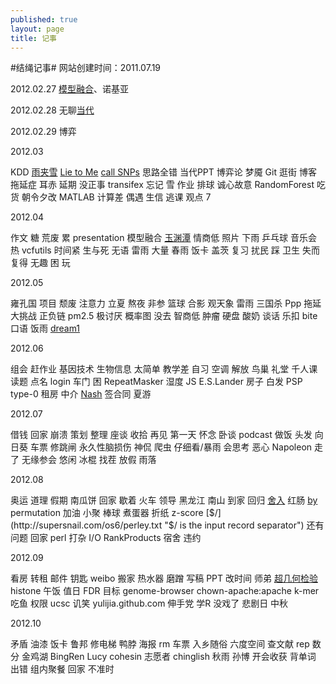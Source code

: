 ```yaml
--- 
published: true
layout: page
title: 记事
---
```

#结绳记事#
网站创建时间：2011.07.19


2012.02.27 [模型融合](http://www.slideshare.net/xlvector/how-to-do-model-ensemble "How to do Model Ensemble")、诺基亚


2012.02.28 无聊[当代](http://www.google.com.hk/search?hl=zh-CN&amp;newwindow=1&amp;safe=strict&amp;client=firefox-a&amp;hs=yV4&amp;rls=org.mozilla%3Azh-CN%3Aunofficial&amp;biw=1680&amp;bih=881&amp;q=%E4%B8%AD%E5%9B%BD%E9%A9%AC%E5%85%8B%E6%80%9D%E4%B8%BB%E4%B9%89%E4%B8%8E%E5%BD%93%E4%BB%A3&amp;oq=%E4%B8%AD%E5%9B%BD%E9%A9%AC%E5%85%8B%E6%80%9D%E4%B8%BB%E4%B9%89%E4%B8%8E%E5%BD%93%E4%BB%A3&amp;aq=f&amp;aqi=&amp;aql=&amp;gs_sm=3&amp;gs_upl=8161l8161l0l8512l1l1l0l0l0l0l65l65l1l1l0&amp;gs_l=serp.3...8161l8161l0l8512l1l1l0l0l0l0l65l65l1l1l0 "中国马克思主义与当代")


2012.02.29 博弈


2012.03


KDD [雨夹雪](http://weather.news.sina.com.cn/news/2012/0302/73005.html "雨夹雪") [Lie to Me](http://en.wikipedia.org/wiki/Lie_to_Me "Lie to Me") [call SNPs](http://ged.msu.edu/angus/tutorials-2011/snp_tutorial.html "Calling SNPs with Samtools") 思路全错 当代PPT 博弈论 梦魇 Git 逛街 博客 拖延症 耳赤 延期 没正事 transifex 忘记 雪 作业 排球 诚心故意 RandomForest 吃货 朝令夕改 MATLAB 计算差 偶遇 生信 逃课 观点 7


2012.04


作文 糖 荒废 累 presentation 模型融合 [玉渊潭](http://yulijia.github.com/cn/%E6%B8%B8%E7%8E%A9%E6%8C%87%E5%8D%97/2012/04/15/Yuyuantan-Park.html "玉渊潭赏花") 情商低 照片 下雨 乒乓球 音乐会 热 vcfutils 时间紧 生与死 无语 雷雨 大量 春雨 饭卡 盖茨 复习 扰民 踩 卫生 失而复得 无趣 困 玩


2012.05


雍孔国 项目 颓废 注意力 立夏 熬夜 非参 篮球 合影 观天象 雷雨 三国杀 Ppp 拖延 大挑战 正负链 pm2.5 极讨厌 概率图 没去 智商低 肿瘤 硬盘 酸奶 谈话 乐扣 bite 口语 饭雨 [dream1](http://www.stanford.edu/group/wonglab/ "Wong Lab")


2012.06


组会 赶作业 基因技术 生物信息 太简单 教学差 自习 空调 解放 鸟巢 礼堂 千人课 读题 点名 login 车门 困 RepeatMasker 湿度 JS E.S.Lander 房子 白发 PSP type-0 租房 中介 [Nash](http://web.math.princeton.edu/jfnj/ "John F. Nash, Jr.") 签合同 夏游


2012.07


借钱 回家 崩溃 策划 整理 座谈 收拾 再见 第一天 怀念 卧谈 podcast 做饭 头发 向日葵 车票 修跳闸 永久性脑损伤 神侃 爬虫 仔细看/暴雨 会思考 恶心 Napoleon 走了 无缘参会 悠闲 冰棍 找茬 放假 雨落


2012.08


奥运 道理 假期 南瓜饼 回家 歇着 火车 领导 黑龙江 南山 到家 回归 [舍入](http://www.diycalculator.com/sp-round.shtml "舍入方法") 红肠 [by](https://nsaunders.wordpress.com/2010/08/20/a-brief-introduction-to-apply-in-r/ "A brief introduction to “apply” in R") permutation 加油 小聚 棒球 煮蛋器 折纸 z-score [$/](http://supersnail.com/os6/perley.txt "$/ is the input record separator") 还有问题 回家 perl 打杂 I/O RankProducts 宿舍 违约


2012.09


看房 转租 邮件 钥匙 weibo 搬家 热水器 磨蹭 写稿 PPT 改时间 师弟 [超几何检验](http://ygc.name/2012/04/28/enrichment-analysis/ "超几何检验") histone 午饭 值日 FDR 目标 genome-browser chown-apache:apache k-mer 吃鱼 权限 ucsc 讥笑 yulijia.github.com 伸手党 学R 没戏了 悲剧日 中秋


2012.10


矛盾 油漆 饭卡 鲁邦 修电梯 鸭脖 海报 rm 车票 入乡随俗 六度空间 查文献 rep 数分 金鸡湖 BingRen Lucy cohesin 志愿者 chinglish 秋雨 孙博 开会收获 背单词 出错 组内聚餐 回家 不准时 
